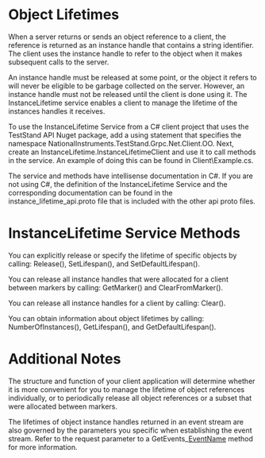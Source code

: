 # Object Lifetimes

When a server returns or sends an object reference to a client, the reference is returned as an instance handle
that contains a string identifier.  The client uses the instance handle to refer to the object when it makes
subsequent calls to the server.

An instance handle must be released at some point, or the object it refers to will never be eligible
to be garbage collected on the server. However, an instance handle must not be released until the client
is done using it. The InstanceLifetime service enables a client to manage the lifetime of the 
instances handles it receives.

To use the InstanceLifetime Service from a C# client project that uses the TestStand API Nuget package, add a using 
statement that specifies the namespace NationalInstruments.TestStand.Grpc.Net.Client.OO. Next,  
create an InstanceLifetime.InstanceLifetimeClient and use it to call methods in the service. An example
of doing this can be found in Client\Example.cs.

The service and methods have intellisense documentation in C#. If you are not using C#, the definition
of the InstanceLifetime Service and the corresponding documentation can be found in the
instance_lifetime_api.proto file that is included with the other api proto files.

# InstanceLifetime Service Methods
You can explicitly release or specify the lifetime of specific objects by calling:
Release(), SetLifespan(), and SetDefaultLifespan().

You can release all instance handles that were allocated for a client between markers by calling:
GetMarker() and ClearFromMarker().

You can release all instance handles for a client by calling:
Clear().

You can obtain information about object lifetimes by calling:
NumberOfInstances(), GetLifespan(), and GetDefaultLifespan().

# Additional Notes
The structure and function of your client application will determine whether it is more convenient
for you to manage the lifetime of object references individually, or to periodically
release all object references or a subset that were allocated between markers.
 
The lifetimes of object instance handles returned in an event stream are also governed by
the parameters you specific when establishing the event stream. Refer to the request parameter to
a GetEvents_[EventName]() method for more information. 

